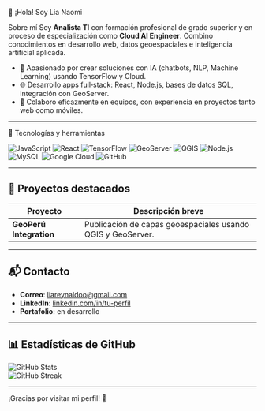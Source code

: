 👋 ¡Hola! Soy Lia Naomi

Sobre mí
Soy **Analista TI** con formación profesional de grado superior y en proceso de especialización como **Cloud AI Engineer**. Combino conocimientos en desarrollo web, datos geoespaciales e inteligencia artificial aplicada.

- 🎯 Apasionado por crear soluciones con IA (chatbots, NLP, Machine Learning) usando TensorFlow y Cloud.
- 🌐 Desarrollo apps full‑stack: React, Node.js, bases de datos SQL, integración con GeoServer.
- 🤝 Colaboro eficazmente en equipos, con experiencia en proyectos tanto web como móviles.

---

 🚀 Tecnologías y herramientas

![JavaScript](https://img.shields.io/badge/JavaScript-F7DF1E?logo=javascript)
![React](https://img.shields.io/badge/React-61DAFB?logo=react)
![TensorFlow](https://img.shields.io/badge/TensorFlow-FF6F00?logo=tensorflow)
![GeoServer](https://img.shields.io/badge/GeoServer-5C7C8A?logo=geoserver)
![QGIS](https://img.shields.io/badge/QGIS-589632?logo=qgis)
![Node.js](https://img.shields.io/badge/Node.js-339933?logo=node.js)
![MySQL](https://img.shields.io/badge/MySQL-4479A1?logo=mysql)
![Google Cloud](https://img.shields.io/badge/Google_Cloud-4285F4?logo=googlecloud)
![GitHub](https://img.shields.io/badge/GitHub-181717?logo=github)

---

## 📁 Proyectos destacados

| Proyecto               | Descripción breve                                                |
|------------------------|------------------------------------------------------------------|
| **GeoPerú Integration** | Publicación de capas geoespaciales usando QGIS y GeoServer.     |


---

## 📬 Contacto

- **Correo**: liareynaldoo@gmail.com
- **LinkedIn**: [linkedin.com/in/tu-perfil](https://www.linkedin.com/in/naomi-reynaldo/)  
- **Portafolio**: en desarrollo

---

## 📊 Estadísticas de GitHub

![GitHub Stats](https://github-readme-stats.vercel.app/api?username=naomi200-cyber&count_private=true&show_icons=true&theme=radical)  
![GitHub Streak](https://github-readme-stats.vercel.app/api?username=naomi200-cyber&theme=radical&hide_border=true)

---

¡Gracias por visitar mi perfil! 🚀
